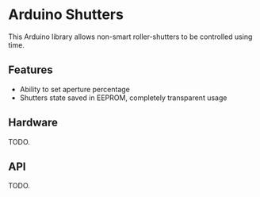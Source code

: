 # Arduino Shutters

This Arduino library allows non-smart roller-shutters to be controlled using time.

## Features

* Ability to set aperture percentage
* Shutters state saved in EEPROM, completely transparent usage

## Hardware

TODO.

## API

TODO.
